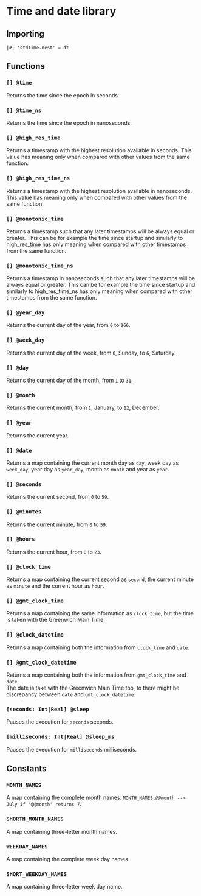 # Time and date library

## Importing

```nest
|#| 'stdtime.nest' = dt
```

## Functions

### `[] @time`

Returns the time since the epoch in seconds.

### `[] @time_ns`

Returns the time since the epoch in nanoseconds.

### `[] @high_res_time`

Returns a timestamp with the highest resolution available in seconds. This value
has meaning only when compared with other values from the same function.

### `[] @high_res_time_ns`

Returns a timestamp with the highest resolution available in nanoseconds. This
value has meaning only when compared with other values from the same function.

### `[] @monotonic_time`

Returns a timestamp such that any later timestamps will be always equal or
greater. This can be for example the time since startup and similarly to
high_res_time has only meaning when compared with other timestamps from the same
function.

### `[] @monotonic_time_ns`

Returns a timestamp in nanoseconds such that any later timestamps will be always
equal or greater. This can be for example the time since startup and similarly
to high_res_time_ns has only meaning when compared with other timestamps from
the same function.

### `[] @year_day`

Returns the current day of the year, from `0` to `266`.

### `[] @week_day`

Returns the current day of the week, from `0`, Sunday, to `6`, Saturday.

### `[] @day`

Returns the current day of the month, from `1` to `31`.

### `[] @month`

Returns the current month, from `1`, January, to `12`, December.

### `[] @year`

Returns the current year.

### `[] @date`

Returns a map containing the current month day as `day`, week day as `week_day`,
year day as `year_day`, month as `month` and year as `year`.

### `[] @seconds`

Returns the current second, from `0` to `59`.

### `[] @minutes`

Returns the current minute, from `0` to `59`.

### `[] @hours`

Returns the current hour, from `0` to `23`.

### `[] @clock_time`

Returns a map containing the current second as `second`, the current minute as
`minute` and the current hour as `hour`.

### `[] @gmt_clock_time`

Returns a map containing the same information as `clock_time`, but the time is
taken with the Greenwich Main Time.

### `[] @clock_datetime`

Returns a map containing both the information from `clock_time` and `date`.

### `[] @gmt_clock_datetime`

Returns a map containing both the information from `gmt_clock_time` and `date`.  
The date is take with the Greenwich Main Time too, to there might be discrepancy
between `date` and `gmt_clock_datetime`.

### `[seconds: Int|Real] @sleep`

Pauses the execution for `seconds` seconds.

### `[milliseconds: Int|Real] @sleep_ms`

Pauses the execution for `milliseconds` milliseconds.

## Constants

### `MONTH_NAMES`

A map containing the complete month names.
`MONTH_NAMES.@@month --> July if '@@month' returns 7`.

### `SHORTH_MONTH_NAMES`

A map containing three-letter month names.

### `WEEKDAY_NAMES`

A map containing the complete week day names.

### `SHORT_WEEKDAY_NAMES`

A map containing three-letter week day name.
